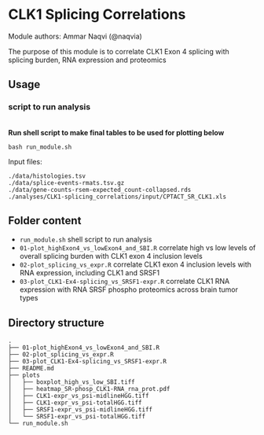 # CLK1 Splicing Correlations

Module authors: Ammar Naqvi (@naqvia)

The purpose of this module is to correlate CLK1 Exon 4 splicing with splicing
burden, RNA expression and proteomics

## Usage
### script to run analysis
<br>**Run shell script to make final tables to be used for plotting below**
```
bash run_module.sh
```
Input files:
```
./data/histologies.tsv
./data/splice-events-rmats.tsv.gz
./data/gene-counts-rsem-expected_count-collapsed.rds
./analyses/CLK1-splicing_correlations/input/CPTACT_SR_CLK1.xls
```

## Folder content
* `run_module.sh` shell script to run analysis
* `01-plot_highExon4_vs_lowExon4_and_SBI.R` correlate high vs low levels of overall splicing burden with CLK1 exon 4 inclusion levels
* `02-plot_splicing_vs_expr.R` correlate CLK1 exon 4 inclusion levels with RNA expression, including CLK1 and SRSF1
* `03-plot_CLK1-Ex4-splicing_vs_SRSF1-expr.R` correlate CLK1 RNA expression with RNA SRSF phospho proteomics across brain tumor types

## Directory structure
```
.
├── 01-plot_highExon4_vs_lowExon4_and_SBI.R
├── 02-plot_splicing_vs_expr.R
├── 03-plot_CLK1-Ex4-splicing_vs_SRSF1-expr.R
├── README.md
├── plots
│   ├── boxplot_high_vs_low_SBI.tiff
│   ├── heatmap_SR-phosp_CLK1-RNA_rna_prot.pdf
│   ├── CLK1-expr_vs_psi-midlineHGG.tiff
│   ├── CLK1-expr_vs_psi-totalHGG.tiff
│   ├── SRSF1-expr_vs_psi-midlineHGG.tiff
│   └── SRSF1-expr_vs_psi-totalHGG.tiff
└── run_module.sh
```
